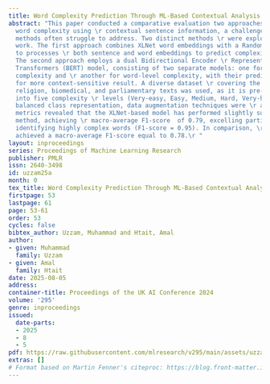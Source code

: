 ```yaml
---
title: Word Complexity Prediction Through ML-Based Contextual Analysis
abstract: "This paper conducted a comparative evaluation two approaches  for predicting
  word complexity using \r contextual sentence information, a challenge that traditional
  methods often struggle to address. Two distinct methods \r were explored in this
  work. The first approach combines XLNet word embeddings with a Random Forest classifier
  to processes \r both sentence and word embeddings to predict complexity levels.
  The second approach employs a dual Bidirectional Encoder \r Representations from
  Transformers (BERT) model, consisting of two separate models: one for sentence-level
  complexity and \r another for word-level complexity, with their predictions combined
  for more context-sensitive result. A diverse dataset \r covering the domains of
  religion, biomedical, and parliamentary texts was used, as it is pre-categorised
  into five complexity \r levels (Very-easy, Easy, Medium, Hard, Very-hard). To ensure
  balanced class representation, data augmentation techniques were \r applied. Evaluation
  metrics revealed that the XLNet-based model has performed slightly superior to dual-BERT
  method, achieving \r macro-average F1-score  of 0.79, excelling particularly at
  identifying highly complex words (F1-score = 0.95). In comparison, \r dual-BERT
  achieved a macro-average F1-score equal to 0.78.\r "
layout: inproceedings
series: Proceedings of Machine Learning Research
publisher: PMLR
issn: 2640-3498
id: uzzam25a
month: 0
tex_title: Word Complexity Prediction Through ML-Based Contextual Analysis
firstpage: 53
lastpage: 61
page: 53-61
order: 53
cycles: false
bibtex_author: Uzzam, Muhammad and Htait, Amal
author:
- given: Muhammad
  family: Uzzam
- given: Amal
  family: Htait
date: 2025-08-05
address:
container-title: Proceedings of the UK AI Conference 2024
volume: '295'
genre: inproceedings
issued:
  date-parts:
  - 2025
  - 8
  - 5
pdf: https://raw.githubusercontent.com/mlresearch/v295/main/assets/uzzam25a/uzzam25a.pdf
extras: []
# Format based on Martin Fenner's citeproc: https://blog.front-matter.io/posts/citeproc-yaml-for-bibliographies/
---
```

